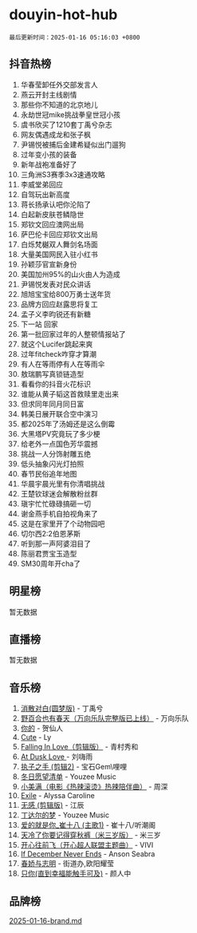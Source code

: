 # douyin-hot-hub

`最后更新时间：2025-01-16 05:16:03 +0800`

## 抖音热榜

1. 华春莹卸任外交部发言人
1. 燕云开封主线剧情
1. 那些你不知道的北京地儿
1. 永劫世冠mike挑战拳皇世冠小孩
1. 虞书欣买了1210套丁禹兮杂志
1. 网友偶遇成龙和张子枫
1. 尹锡悦被捕后金建希疑似出门遛狗
1. 过年变小孩的装备
1. 新年战袍准备好了
1. 三角洲S3赛季3x3速通攻略
1. 李威堂弟回应
1. 自驾玩出新高度
1. 蒋长扬承认吧你沦陷了
1. 白起新皮肤苍鳞隐世
1. 郑钦文回应澳网出局
1. 萨巴伦卡回应郑钦文出局
1. 白烁梵樾双人舞剑名场面
1. 大量美国网民入驻小红书
1. 孙颖莎官宣新身份
1. 美国加州95%的山火由人为造成
1. 尹锡悦发表对民众讲话
1. 旭旭宝宝给800万勇士送年货
1. 品牌方回应赵露思将复工
1. 孟子义李昀锐还有新糖
1. 下一站 回家
1. 第一批回家过年的人整顿情报站了
1. 就这个Lucifer跳起来爽
1. 过年fitcheck咋穿才算潮
1. 有人在等雨停有人在等雨伞
1. 敖瑞鹏写真锁链造型
1. 看看你的抖音火花标识
1. 谁能从黄子韬这首救赎里走出来
1. 但求同年同月同日富
1. 韩美日展开联合空中演习
1. 都2025年了汤姆还是这么倒霉
1. 大黑塔PV究竟玩了多少梗
1. 给老外一点国色芳华震撼
1. 挑战一人分饰射雕五绝
1. 低头抽象闪光灯拍照
1. 春节民俗追年地图
1. 华晨宇晨光里有你清唱挑战
1. 王楚钦球迷会解散粉丝群
1. 瑱宇忙忙碌碌搞砸一切
1. 谢金燕手机自拍视角来了
1. 这是在家里开了个动物园吧
1. 切尔西2:2伯恩茅斯
1. 听到那一声阿婆泪目了
1. 陈丽君贾宝玉造型
1. SM30周年开cha了

## 明星榜

暂无数据

## 直播榜

暂无数据

## 音乐榜

1. [消散对白(圆梦版)](https://sf5-hl-cdn-tos.douyinstatic.com/obj/tos-cn-ve-2774/og4jB5I5IizzoZVAAAzWgBMAsMDWoArfwBOiFs) - 丁禹兮
1. [野百合也有春天（万向乐队完整版已上线）](https://sf5-hl-cdn-tos.douyinstatic.com/obj/tos-cn-ve-2774/oMnUxhRAMiAGBqDtIPBQ7ACYQZFlJCftcgeDJE) - 万向乐队
1. [你的](https://sf5-hl-cdn-tos.douyinstatic.com/obj/tos-cn-ve-2774/oYuIeKf42jB7sEV6B2upMdpYAgfrQWj0FeRegh) - 贺仙人
1. [Cute](https://sf5-hl-cdn-tos.douyinstatic.com/obj/tos-cn-ve-2774/o4IbIzHWKAAB4wsS5qMBRiiAlEBGTpQRNfFvuo) - Ly
1. [Falling In Love（剪辑版）](https://sf5-hl-cdn-tos.douyinstatic.com/obj/tos-cn-ve-2774/o8ajpA8zzgBPahbBIO8AcKGBLJezFCRd1wfP9f) - 青村秀和
1. [ At Dusk  Love ](https://sf5-hl-cdn-tos.douyinstatic.com/obj/tos-cn-ve-2774/o8CrpCf5CaYgI4ZrtQgMQAFEfuGqNnRSDQAPBc) - 刘嗨雨
1. [执子之手 (剪辑2)](https://sf3-cdn-tos.douyinstatic.com/obj/tos-cn-ve-2774/oUoZLQjCc31XzqsBnBQUNgeKtYPBcgbFDwtfcu) - 宝石Gem\哩哩
1. [冬日愿望清单](https://sf5-hl-cdn-tos.douyinstatic.com/obj/tos-cn-ve-2774/oIIgUOeamCFCVAzxN6MFRLIBlLGpUqQxeeHrLE) - Youzee Music
1. [小美满（电影《热辣滚烫》热辣陪伴曲）](https://sf5-hl-cdn-tos.douyinstatic.com/obj/tos-cn-ve-2774/o0GAn2lSgfZIDUgtevCGDQYnFg4CwnrBaxbTZL) - 周深
1. [Exile](https://sf5-hl-cdn-tos.douyinstatic.com/obj/tos-cn-ve-2774/oYj4gAQTknKE3WW0Je8KGmQ7z1cA4FefwtbufD) - Alyssa Caroline
1. [无感 (剪辑版)](https://sf5-hl-cdn-tos.douyinstatic.com/obj/tos-cn-ve-2774/o0eIsUzJBDlQaQFC5OFlgbMEZC1TFYBftOBn6p) - 江辰
1. [丁达尔的梦](https://sf5-hl-cdn-tos.douyinstatic.com/obj/tos-cn-ve-2774/oMU3WirUZBVQkAC9ccG5P2IQirziZM2RTInUY) - Youzee Music
1. [爱的就是你_崔十八 (主歌1)](https://sf5-hl-cdn-tos.douyinstatic.com/obj/tos-cn-ve-2774/oI5BO5DhFZ6UTcNCnZaOCBLtZ7WIMQGfgnXf5E) - 崔十八/听潮阁
1. [天冷了你要记得穿秋裤（米三岁版）](https://sf5-hl-cdn-tos.douyinstatic.com/obj/tos-cn-ve-2774/oQlIwVIDWiZ6BQilAorS7MA0AgCkQDvcZAdm1) - 米三岁
1. [开心往前飞（开心超人联盟主题曲）](https://sf5-hl-cdn-tos.douyinstatic.com/obj/tos-cn-ve-2774/9d8fb7c82cf1421fb93a9fe925275e0a) - VIVI
1. [If December Never Ends](https://sf5-hl-cdn-tos.douyinstatic.com/obj/tos-cn-ve-2774/oY1IQMoTgCFIBg8RZifyqlBBt1UFgitTYmxeOS) - Anson Seabra
1. [春娇与志明](https://sf5-hl-cdn-tos.douyinstatic.com/obj/tos-cn-ve-2774/e530d8fceb7044b39707d7f9ff54add1) - 街道办,欧阳耀莹
1. [只你(直到幸福能触手可及)](https://sf5-hl-cdn-tos.douyinstatic.com/obj/tos-cn-ve-2774/o0lBkRDzFTeaVSUz3ZZSCBVtZ5DIMQGfgmEAuE) - 颜人中

## 品牌榜

[2025-01-16-brand.md](2025-01-16-brand.md)

